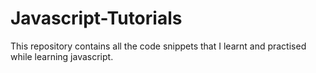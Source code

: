 # Javascript-Tutorials
 This repository contains all the code snippets that I learnt and practised while learning javascript.

